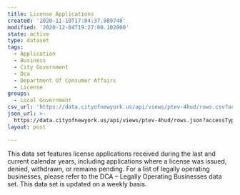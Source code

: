 ```yaml
---
title: License Applications
created: '2020-11-10T17:04:37.989748'
modified: '2020-12-04T19:27:00.102000'
state: active
type: dataset
tags:
  - Application
  - Business
  - City Government
  - Dca
  - Department Of Consumer Affairs
  - License
groups:
  - Local Government
csv_url: 'https://data.cityofnewyork.us/api/views/ptev-4hud/rows.csv?accessType=DOWNLOAD'
json_url: >-
  https://data.cityofnewyork.us/api/views/ptev-4hud/rows.json?accessType=DOWNLOAD
layout: post

---
```

This data set features license applications received during the last and current calendar years, including applications where a license was issued, denied, withdrawn, or remains pending. For a list of legally operating businesses, please refer to the DCA – Legally Operating Businesses data set. This data set is updated on a weekly basis.
